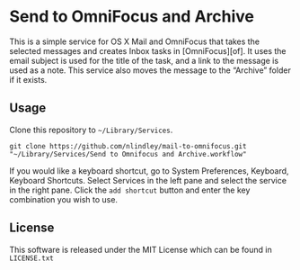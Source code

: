 # Send to OmniFocus and Archive

This is a simple service for OS X Mail and OmniFocus that takes the selected
messages and creates Inbox tasks in [OmniFocus][of]. It uses the email subject
is used for the title of the task, and a link to the message is used as a note.
This service also moves the message to the “Archive” folder if it exists.

## Usage

Clone this repository to `~/Library/Services`.

```
git clone https://github.com/nlindley/mail-to-omnifocus.git "~/Library/Services/Send to Omnifocus and Archive.workflow"
```

If you would like a keyboard shortcut, go to System Preferences, Keyboard,
Keyboard Shortcuts. Select Services in the left pane and select the service in
the right pane. Click the `add shortcut` button and enter the key combination
you wish to use.

## License

This software is released under the MIT License which can be found in
`LICENSE.txt`
